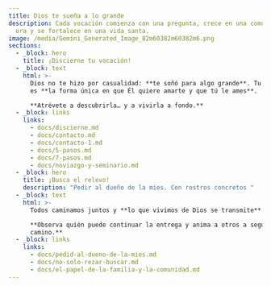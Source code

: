 ```yaml
---
title: Dios te sueña a lo grande
description: Cada vocación comienza con una pregunta, crece en una comunidad que
  ora y se fortalece en una vida santa.
image: /media/Gemini_Generated_Image_82m60382m60382m6.png
sections:
  - _block: hero
    title: ¡Discierne tu vocación!
  - _block: text
    html: >-
      Dios no te hizo por casualidad: **te soñó para algo grande**. Tu vocación
      es **la forma única en que Él quiere amarte y que tú le ames**.  

      **Atrévete a descubrirla… y a vivirla a fondo.**
  - _block: links
    links:
      - docs/discierne.md
      - docs/contacto.md
      - docs/contacto-1.md
      - docs/5-pasos.md
      - docs/7-pasos.md
      - docs/noviazgo-y-seminario.md
  - _block: hero
    title: ¡Busca el relevo!
    description: "Pedir al dueño de la mies. Con rostros concretos "
  - _block: text
    html: >-
      Todos caminamos juntos y **lo que vivimos de Dios se transmite**.  

      **Observa quién puede continuar la entrega y anima a otros a seguir este
      camino.**
  - _block: links
    links:
      - docs/pedid-al-dueno-de-la-mies.md
      - docs/no-solo-rezar-buscar.md
      - docs/el-papel-de-la-familia-y-la-comunidad.md
---
```

